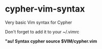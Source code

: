 cypher-vim-syntax
=================

Very basic Vim syntax for Cypher

Don't forget to add it to your ~/.vimrc

**"au! Syntax cypher source $VIM/cypher.vim**
